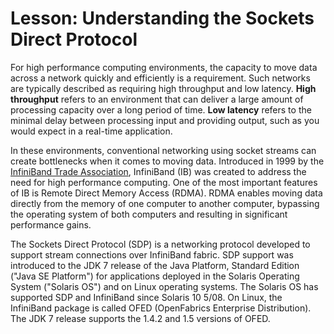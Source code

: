 
# Lesson: Understanding the Sockets Direct Protocol

For high performance computing environments, the capacity to move data across a network quickly and efficiently is a requirement. Such networks are typically described as requiring high throughput and low latency. **High throughput** refers to an environment that can deliver a large amount of processing capacity over a long period of time. **Low latency** refers to the minimal delay between processing input and providing output, such as you would expect in a real-time application.

In these environments, conventional networking using socket streams can create bottlenecks when it comes to moving data. Introduced in 1999 by the [InfiniBand Trade Association](http://www.infinibandta.org/), InfiniBand (IB) was created to address the need for high performance computing. One of the most important features of IB is Remote Direct Memory Access (RDMA). RDMA enables moving data directly from the memory of one computer to another computer, bypassing the operating system of both computers and resulting in significant performance gains.

The Sockets Direct Protocol (SDP) is a networking protocol developed to support stream connections over InfiniBand fabric. SDP support was introduced to the JDK 7 release of the Java Platform, Standard Edition ("Java SE Platform") for applications deployed in the Solaris Operating System ("Solaris OS") and on Linux operating systems. The Solaris OS has supported SDP and InfiniBand since Solaris 10 5/08. On Linux, the InfiniBand package is called OFED (OpenFabrics Enterprise Distribution). The JDK 7 release supports the 1.4.2 and 1.5 versions of OFED.
